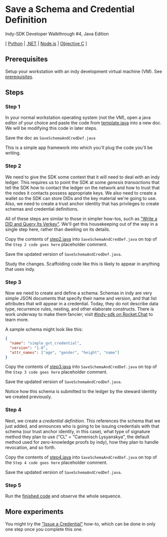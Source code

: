 # Save a Schema and Credential Definition

Indy-SDK Developer Walkthrough #4, Java Edition

[ [Python](../../not-yet-written.md) | [.NET](../../not-yet-written.md) | [Node.js](../../not-yet-written.md) | [Objective C](../../not-yet-written.md) ]


## Prerequisites

Setup your workstation with an indy development virtual machine (VM). See [prerequisites](../../prerequisites.md).


## Steps

### Step 1

In your normal workstation operating system (not the VM), open a java editor of your
choice and paste the code from [template.java](template.java)
into a new doc. We will be modifying this code in later steps.

Save the doc as `SaveSchemaAndCredDef.java`

This is a simple app framework into which you'll plug the code
you'll be writing.

### Step 2

We need to give the SDK some context that it will need
to deal with an indy ledger. This requires us to point the SDK at some
*genesis transactions* that tell the SDK how to contact the ledger on
the network and how to trust that the nodes it contacts possess
appropriate keys. We also need to create a wallet so the SDK can store
DIDs and the key material we're going to use. Also, we need
to create a trust anchor identity that has privileges to create schemas
and credential definitions.

All of these steps are similar to those in simpler how-tos, such as
["Write a DID and Query Its Verkey"](../../write-did-and-query-verkey/../not-yet-written.md).
We'll get this housekeeping out of
the way in a single step here, rather than dwelling on its details.

Copy the contents of [step2.java](step2.java) into
`SaveSchemaAndCredDef.java` on top of the `Step 2 code goes here` placeholder comment.

Save the updated version of `SaveSchemaAndCredDef.java`.

Study the changes. Scaffolding code like this is likely to appear in anything
that uses indy.

### Step 3

Now we need to create and define a schema. Schemas in indy are very simple
JSON documents that specify their name and version, and that list attributes
that will appear in a credential. Today, they do not describe data type,
recurrence rules, nesting, and other elaborate constructs. There is work
underway to make them fancier; visit
[#indy-sdk on Rocket.Chat](https://chat.hyperledger.org/channel/indy-sdk) to learn
more.

A sample schema might look like this:

```json
{
  "name": "simple_gvt_credential",
  "version": "1.0",
  "attr_names": ["age", "gender", "height", "name"]
}
```

Copy the contents of [step3.java](step3.java) into
`SaveSchemaAndCredDef.java` on top of the `Step 3 code goes here` placeholder comment.

Save the updated version of `SaveSchemaAndCredDef.java`.

Notice how this schema is submitted to the ledger by the steward
identity we created previously.

### Step 4

Next, we create a *credential definition*. This references the schema
that we just added, and announces who is going to be issuing credentials
with that schema (our trust anchor identity, in this case), what type of
signature method they plan to use ("CL" = "Camenisch Lysyanskya", the
default method used for zero-knowledge proofs by indy), how they
plan to handle revocation, and so forth.

Copy the contents of [step4.java](step4.java) into
`SaveSchemaAndCredDef.java` on top of the `Step 4 code goes here` placeholder comment.

Save the updated version of `SaveSchemaAndCredDef.java`.

### Step 5

Run the [finished code](SaveSchemaAndCredDef.java) and observe the whole sequence.

## More experiments

You might try the ["Issue a Credential"](../../issue-cred/../not-yet-written.md)
how-to, which can be done in only one step once you complete this one.
